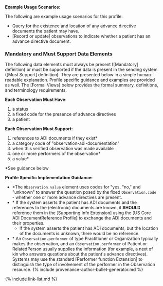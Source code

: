 

**Example Usage Scenarios:**

The following are example usage scenarios for this profile:

- Query for the existence and location of any advance directive documents the patient may have.
- [Record or update] observations to indicate whether a patient has an advance directive document.

### Mandatory and Must Support Data Elements

The following data elements must always be present ([Mandatory] definition) or must be supported if the data is present in the sending system ([Must Support] definition). They are presented below in a simple human-readable explanation. Profile specific guidance and examples are provided as well. The [Formal Views] below provides the formal summary, definitions, and terminology requirements.

**Each Observation Must Have:**

1. a status
2. a fixed code for the presence of advance directives
3. a patient
  
**Each Observation Must Support:**

1. references to ADI documents if they exist*
2. a category code of "observation-adi-documentation"
3. when this verified observation was made available
4. one or more performers of the observation*
5. <span class="bg-success" markdown="1">a value*</span><!-- new-content -->

*See guidance below

**Profile Specific Implementation Guidance:**

- <span class="bg-success" markdown="1">*The `Observation.value` element uses codes for "yes, "no," and "unknown" to answer the question posed by the fixed `Observation.code` - whether one or more advance directives are present.</span><!-- new-content -->
- \* If the system asserts the patient has ADI documents and the references to the (electronic) documents are known, it **SHOULD** reference them in the [Supporting Info Extension] using the [US Core ADI DocumentReference Profile] to exchange the ADI documents and their properties.
  - If the system asserts the patient has ADI documents, but the location of the  documents is unknown, there would be no reference.
- \* An `Observation.performer` of type Practitioner or Organization typically makes the observation, and an `Observation.performer` of Patient or RelatedPerson usually supplies the information (for example, a next of kin who answers questions about the patient's advance directives). Systems may use the standard [Performer function Extension] to distinguish the type of involvement of the performer in the Observation resource.
{% include provenance-author-bullet-generator.md %}

{% include link-list.md %}
